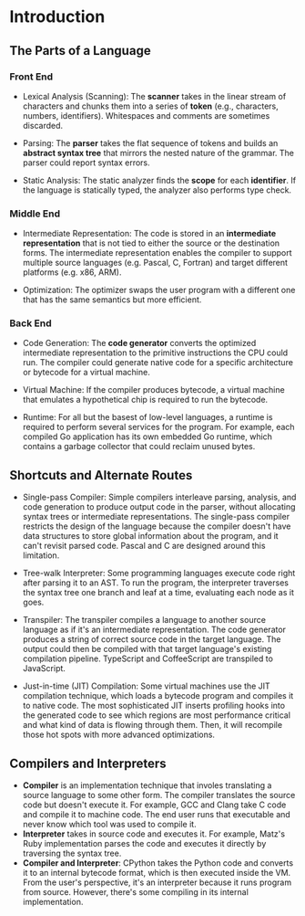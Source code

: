 # Introduction

## The Parts of a Language

### Front End

- Lexical Analysis (Scanning): The **scanner** takes in the linear stream of characters and chunks them into a series of **token** (e.g., characters, numbers, identifiers). Whitespaces and comments are sometimes discarded.

- Parsing: The **parser** takes the flat sequence of tokens and builds an **abstract syntax tree** that mirrors the nested nature of the grammar. The parser could report syntax errors.

- Static Analysis: The static analyzer finds the **scope** for each **identifier**. If the language is statically typed, the analyzer also performs type check.

### Middle End

- Intermediate Representation: The code is stored in an **intermediate representation** that is not tied to either the source or the destination forms. The intermediate representation enables the compiler to support multiple source languages (e.g. Pascal, C, Fortran) and target different platforms (e.g. x86, ARM).

- Optimization: The optimizer swaps the user program with a different one that has the same semantics but more efficient.

### Back End

- Code Generation: The **code generator** converts the optimized intermediate representation to the primitive instructions the CPU could run. The compiler could generate native code for a specific architecture or bytecode for a virtual machine.

- Virtual Machine: If the compiler produces bytecode, a virtual machine that emulates a hypothetical chip is required to run the bytecode.

- Runtime: For all but the basest of low-level languages, a runtime is required to perform several services for the program. For example, each compiled Go application has its own embedded Go runtime, which contains a garbage collector that could reclaim unused bytes.

## Shortcuts and Alternate Routes

- Single-pass Compiler: Simple compilers interleave parsing, analysis, and code generation to produce output code in the parser, without allocating syntax trees or intermediate representations. The single-pass compiler restricts the design of the language because the compiler doesn't have data structures to store global information about the program, and it can't revisit parsed code. Pascal and C are designed around this limitation.

- Tree-walk Interpreter: Some programming languages execute code right after parsing it to an AST. To run the program, the interpreter traverses the syntax tree one branch and leaf at a time, evaluating each node as it goes.

- Transpiler: The transpiler compiles a language to another source language as if it's an intermediate representation. The code generator produces a string of correct source code in the target language. The output could then be compiled with that target language's existing compilation pipeline. TypeScript and CoffeeScript are transpiled to JavaScript.

- Just-in-time (JIT) Compilation: Some virtual machines use the JIT compilation technique, which loads a bytecode program and compiles it to native code. The most sophisticated JIT inserts profiling hooks into the generated code to see which regions are most performance critical and what kind of data is flowing through them. Then, it will recompile those hot spots with more advanced optimizations.

## Compilers and Interpreters

- **Compiler** is an implementation technique that involes translating a source language to some other form. The compiler translates the source code but doesn't execute it. For example, GCC and Clang take C code and compile it to machine code. The end user runs that executable and never know which tool was used to compile it.
- **Interpreter** takes in source code and executes it. For example, Matz's Ruby implementation parses the code and executes it directly by traversing the syntax tree.
- **Compiler and Interpreter**: CPython takes the Python code and converts it to an internal bytecode format, which is then executed inside the VM. From the user's perspective, it's an interpreter because it runs program from source. However, there's some compiling in its internal implementation.
